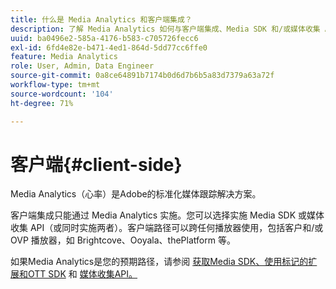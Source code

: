 ```yaml
---
title: 什么是 Media Analytics 和客户端集成？
description: 了解 Media Analytics 如何与客户端集成、Media SDK 和/或媒体收集 API 一起使用。
uuid: ba0496e2-585a-4176-b583-c705726fecc6
exl-id: 6fd4e82e-b471-4ed1-864d-5dd77cc6ffe0
feature: Media Analytics
role: User, Admin, Data Engineer
source-git-commit: 0a8ce64891b7174b0d6d7b6b5a83d7379a63a72f
workflow-type: tm+mt
source-wordcount: '104'
ht-degree: 71%

---
```


# 客户端{#client-side}

Media Analytics（心率）是Adobe的标准化媒体跟踪解决方案。

客户端集成只能通过 Media Analytics 实施。您可以选择实施 Media SDK 或媒体收集 API（或同时实施两者）。客户端路径可以跨任何播放器使用，包括客户和/或 OVP 播放器，如 Brightcove、Ooyala、thePlatform 等。

如果Media Analytics是您的预期路径，请参阅 [获取Media SDK、使用标记的扩展和OTT SDK](/help/getting-started/download-sdks.md) 和 [媒体收集API。](/help/implementation/media-collection-api/mc-api-overview.md)
